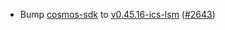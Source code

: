 - Bump [cosmos-sdk](https://github.com/cosmos/cosmos-sdk) to
  [v0.45.16-ics-lsm](https://github.com/cosmos/ibc-go/releases/tag/v0.45.16-ics-lsm)
  ([\#2643](https://github.com/cosmos/gaia/pull/2643))